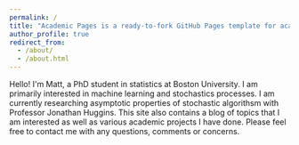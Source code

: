 ```yaml
---
permalink: /
title: "Academic Pages is a ready-to-fork GitHub Pages template for academic personal websites"
author_profile: true
redirect_from: 
  - /about/
  - /about.html
---
```


Hello! I'm Matt, a PhD student in statistics at Boston University. I am primarily interested in machine learning and stochastics processes. I am currently researching asymptotic properties of stochastic algorithsm with Professor Jonathan Huggins. This site also contains a blog of topics that I am interested as well as various academic projects I have done. Please feel free to contact me with any questions, comments or concerns.
